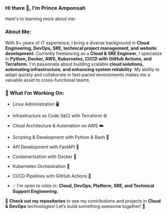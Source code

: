 ### Hi there 👋, I'm Prince Amponsah
Here's to learning more about me:

### About Me:

With 8+ years of IT experience, I bring a diverse background in **Cloud Engineering, DevOps, SRE, technical project management, and website development**. Currently freelancing as a **Cloud & SRE Engineer**, I specialize in **Python, Docker, AWS, Kubernetes, CI/CD with GitHub Actions, and Terraform.**
I'm passionate about building scalable **cloud solutions, automating infrastructure, and enhancing system reliability**. My ability to adapt quickly and collaborate in fast-paced environments makes me a valuable asset to cross-functional teams.

### 🔧 What I’m Working On: ###

- Linux Administration 🖥️
- Infrastructure as Code (IaC) with Terraform ⚙️
- Cloud Architecture & Automation on AWS ☁️
- Scripting & Development with Python & Bash 🐍
- API Development with FastAPI 🔗
- Containerization with Docker 🐳
- Kubernetes Orchestration 🚢
- CI/CD Pipelines with GitHub Actions 🔄
  
- 💡 I'm open to roles in: **Cloud, DevOps, Platform, SRE, and Technical Support Engineering.**
  
 📂 **Check out my repositories** to see my contributions and projects in **Cloud & DevOps** technologies! Let’s build something awesome together! 🚀


